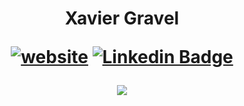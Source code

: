 <h1 align="center">Xavier Gravel 

<a href="https://arbeitnow.com/?utm_source=awesome-github-profile-readme"><img src="https://img.shields.io/static/v1?label=&labelColor=505050&message=arbeitnow&color=%230076D6&style=flat&logo=google-chrome&logoColor=%230076D6" alt="website"/></a>
[![Linkedin Badge](https://img.shields.io/badge/-sivramshastri-blue?style=flat-square&logo=Linkedin&logoColor=white&link=https://www.linkedin.com/in/xavier-gravel/)](https://www.linkedin.com/in/xavier-gravel/)

<p align="center"><img src="https://c.tenor.com/uYP_Nkq8VPsAAAAd/coding-hello-world.gif" /></p>
